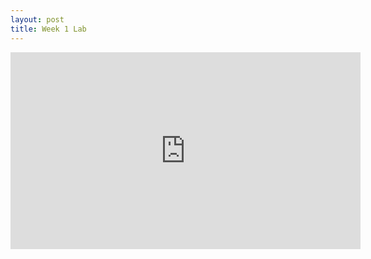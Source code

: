 ```yaml
---
layout: post
title: Week 1 Lab
---
```


<div class="post__video"><iframe width="560" height="315" src="https://www.youtube.com/embed/Nh5o9DqKyjE?showinfo=0" frameborder="0" allowfullscreen></iframe></div>
